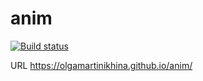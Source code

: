 # anim

[![Build status](https://ci.appveyor.com/api/projects/status/md9x1ra4w928umam?svg=true)](https://ci.appveyor.com/project/OlgaMartinikhina/anim)

URL https://olgamartinikhina.github.io/anim/
